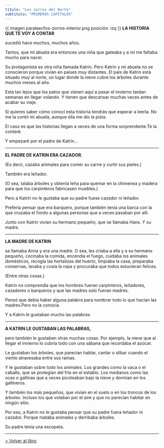 ```yaml
---
titulo: "Los zorros del Norte"
subtitulo: "PRIMEROS CAPÍTULOS"
---
```

{{ imágen paraleer/los-zorros-interior.png posición: izq }} **LA HISTORIA QUE
TE VOY A CONTAR**

sucedió hace muchos, muchos años.

Tantos, que mi abuela era entonces una niña que gateaba y a mí me faltaba
mucho para nacer.

Su protagonista es otra niña llamada Katrin. Pero Katrin y mi abuela no se
conocieron porque vivían en países muy distantes. El país de Katrin está
situado muy al norte, un lugar donde la nieve cubre los árboles durante
muchos meses al año.

Está tan lejos que los patos que vienen aquí a pasar el invierno tardan
semanas en llegar volando. Y tienen que descansar muchas veces antes de
acabar su viaje.

Si quieres saber cómo conocí esta historia tendrás que esperar a leerla. No
me la contó mi abuela, aunque ella me dio la pista.

El caso es que las historias llegan a veces de una forma sorprendente.Te la
contaré.

Y empezaré por el padre de Katrin…

* * *

**EL PADRE DE KATRIN ERA CAZADOR.**

(Es decir, cazaba animales para comer su carne y curtir sus pieles.)

También era leñador.

(O sea, talaba árboles y obtenía leña para quemar en la chimenea y madera
para que los carpinteros fabricasen muebles.)

Pero a Katrin no le gustaba que su padre fuese cazador ni leñador.

Prefería pensar que era barquero, porque también tenía una barca con la que
cruzaba el fiordo a algunas personas que a veces pasaban por allí.

Junto con Katrin vivían su hermano pequeño, que se llamaba Hans. Y su madre.

* * *

**LA MADRE DE KATRIN**

se llamaba Anna y era una madre. O sea, les criaba a ella y a su hermano
pequeño, cocinaba la comida, encendía el fuego, cuidaba los animales
domésticos, recogía las hortalizas del huerto, limpiaba la casa, preparaba
conservas, lavaba y cosía la ropa y procuraba que todos estuvieran felices.

(Entre otras cosas.)

Katrin no comprendía que los hombres fueran carpinteros, leñadores, cazadores
o barqueros y que las madres solo fueran madres.

Pensó que debía haber alguna palabra para nombrar todo lo que hacían las
madres.Pero no la conocía.

Y a Katrin le gustaban mucho las palabras.

* * *

**A KATRIN LE GUSTABAN LAS PALABRAS,**

pero también le gustaban otras muchas cosas. Por ejemplo, la nieve que al
llegar el invierno lo cubría todo con una sábana que recordaba el azúcar.

Le gustaban los árboles, que parecían hablar, cantar o silbar cuando el
viento atravesaba entre sus ramas.

Y le gustaban sobre todo los animales. Los grandes como la vaca o el caballo,
que se protegían del frío en el establo. Los medianos como las ocas o
gallinas que a veces picoteaban bajo la nieve y dormían en los gallineros.

Y también los más pequeños, que vivían en el suelo o en los troncos de los
árboles. Incluso los que volaban por el aire y que no parecían habitar en
ningún sitio.

Por eso, a Katrin no le gustaba pensar que su padre fuera leñador ni cazador.
Porque mataba animales y derribaba árboles.

Su padre tenía una escopeta.

* * *

[> Volver al libro](/mislibros/zorros)

